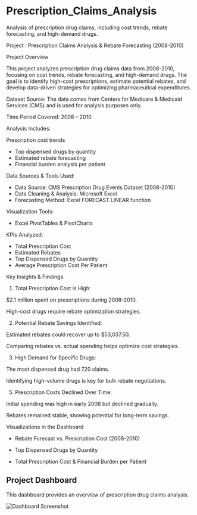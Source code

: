 # Prescription_Claims_Analysis
Analysis of prescription drug claims, including cost trends, rebate forecasting, and high-demand drugs.


Project : Prescription Claims Analysis & Rebate Forecasting (2008-2010)

Project Overview

This project analyzes prescription drug claims data from 2008-2010, focusing on cost trends, rebate forecasting, and high-demand drugs. The goal is to identify high-cost prescriptions, estimate potential rebates, and develop data-driven strategies for optimizing pharmaceutical expenditures.

Dataset Source: The data comes from Centers for Medicare & Medicaid Services (CMS) and is used for analysis purposes only.

Time Period Covered: 2008 – 2010


Analysis Includes:

Prescription cost trends
* Top dispensed drugs by quantity
* Estimated rebate forecasting
* Financial burden analysis per patient

Data Sources & Tools Used:

* Data Source: CMS Prescription Drug Events Dataset (2008-2010)
* Data Cleaning & Analysis: Microsoft Excel
* Forecasting Method: Excel FORECAST.LINEAR function
  
Visualization Tools: 

* Excel PivotTables & PivotCharts

KPIs Analyzed:

* Total Prescription Cost
* Estimated Rebates
* Top Dispensed Drugs by Quantity
* Average Prescription Cost Per Patient


Key Insights & Findings

1. Total Prescription Cost is High:
   
$2.1 million spent on prescriptions during 2008-2010.

High-cost drugs require rebate optimization strategies.

2. Potential Rebate Savings Identified:
   
Estimated rebates could recover up to $53,037.50.

Comparing rebates vs. actual spending helps optimize cost strategies.

3. High Demand for Specific Drugs:
   
The most dispensed drug had 720 claims.

Identifying high-volume drugs is key for bulk rebate negotiations.

5. Prescription Costs Declined Over Time:
   
Initial spending was high in early 2008 but declined gradually.

Rebates remained stable, showing potential for long-term savings.


Visualizations in the Dashboard

* Rebate Forecast vs. Prescription Cost (2008-2010)

* Top Dispensed Drugs by Quantity

* Total Prescription Cost & Financial Burden per Patient

## Project Dashboard
This dashboard provides an overview of prescription drug claims analysis.

![Dashboard Screenshot](https://github.com/your-username/your-repo-name/blob/main/dashboard.png)


